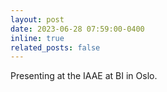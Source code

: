 ```yaml
---
layout: post
date: 2023-06-28 07:59:00-0400
inline: true
related_posts: false
---
```


Presenting at the IAAE at BI in Oslo.
